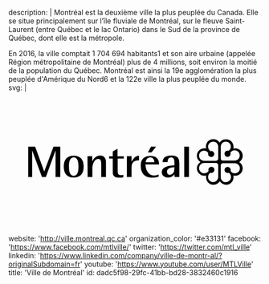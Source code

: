 description: |
  Montréal est la deuxième ville la plus peuplée du Canada. Elle se situe principalement sur l’île fluviale de Montréal, sur le fleuve Saint-Laurent (entre Québec et le lac Ontario) dans le Sud de la province de Québec, dont elle est la métropole.
  
  En 2016, la ville comptait 1 704 694 habitants1 et son aire urbaine (appelée Région métropolitaine de Montréal) plus de 4 millions, soit environ la moitié de la population du Québec. Montréal est ainsi la 19e agglomération la plus peuplée d'Amérique du Nord6 et la 122e ville la plus peuplée du monde.
svg: |
  <svg xmlns="http://www.w3.org/2000/svg" viewBox="0 0 160 90">
    <path d="M12.5 34.8h4.4l5.7 15.6h.1l5.8-15.6h4.3V54h-3V37.4h-.1l-6 16.6h-2.5l-6.1-16.6H15V54h-2.5M35 47.4c0-4.5 2.1-6.9 6.3-6.9s6.3 2.4 6.3 6.9-2.1 6.9-6.3 6.9c-4.2.1-6.3-2.4-6.3-6.9zm6.3 5.8c2.7 0 3-3.3 3-5.8 0-2.4-.3-5.8-3-5.8s-3 3.3-3 5.8c0 2.4.3 5.8 3 5.8zM50 40.8h3v3.1h.1c.5-1 1.9-3.5 5-3.5 2.5 0 3.6 1.9 3.6 3.9V54h-3v-8.3c0-1.7-.3-3.2-1.8-3.2-3 0-3.8 4.3-3.8 6V54h-3L50 40.8zm22.6 13.4c-.6.1-1.4.2-2.1.2-2.9 0-4.5-.8-4.5-3.4v-8.7h-2.3v-1.4H66v-3.1l3-1.7v4.8h4v1.4h-3.9v7.6c0 1.9.2 2.9 2.2 2.9.5 0 1-.1 1.4-.2l-.1 1.6zm2.3-13.4h3v3.4h.1c1-1.8 2-3.5 4.6-3.7v2.9c-2.9.1-4.7 1-4.7 4.6v6h-3V40.8zm16 13.6c-4 0-7.2-2.2-7.2-7.5 0-3.7 1.6-6.3 6.1-6.3 4.6 0 5.5 2.9 5.5 5.4h-8.6c0 2.6 1.3 7 5.6 7 .9 0 1.8-.2 2.7-.6v1.3c-1.2.4-2.3.7-4.1.7zm1.4-9.8c0-1-.4-3-2.6-3-2.3 0-2.8 2.2-2.9 3h5.5zm-2.1-9.8h3.2l-2.9 3.6h-2.3l2-3.6zM105 52.2c-.5.8-1.8 2.1-4.1 2.1S97 52.8 97 51c0-4.1 6.1-4.3 8-4.4v-1.2c0-1.4 0-3.8-2-3.8-1.9 0-2.2 1.3-2.3 2.9h-3.2c.2-2 1-4.1 5.5-4.1 4.7 0 5.1 2.4 5.1 5V54h-3l-.1-1.8zm0-4.4c-1.3.1-4.7.3-4.7 2.8 0 1.2.8 2 1.7 2 1.1 0 2.9-.9 2.9-3.2l.1-1.6zm6.2-13h3V54h-3M133.6 32.2c-.9-1.4-2.5-2.2-4-2.2-2.7 0-4.7 2.1-4.7 4.8 0 .3.1.6.2 1.1-.2-.1-.7-.1-1.1-.1-2.7 0-4.8 2.1-4.8 4.7 0 1.6.9 3.1 2.3 4-1.4.9-2.3 2.4-2.3 4 0 2.6 2.2 4.7 4.8 4.7.3 0 .7-.1 1.1-.2-.1.4-.1.8-.1 1.1 0 2.7 2.1 4.8 4.7 4.8 1.6 0 3-.8 4-2.2.9 1.3 2.5 2.2 4 2.2 2.6 0 4.7-2.1 4.7-4.8 0-.4-.1-.8-.1-1.1.5.1.8.2 1.1.2 2.7 0 4.8-2.1 4.8-4.7 0-1.6-.8-3.1-2.2-4 1.4-.9 2.2-2.4 2.2-4 0-2.6-2.2-4.7-4.8-4.7-.3 0-.7.1-1.1.2.1-.2.1-.7.1-1.1 0-2.7-2.1-4.8-4.7-4.8-1.7-.1-3.2.8-4.1 2.1zm-6.3 4.9c-.2-.2-1-1-1-2.3 0-2 1.7-3.2 3.2-3.2.9 0 1.7.3 2.3.9.6.6.9 1.4.9 2.3v7.5c0 .9-.8 1.4-1.4 1.4h-7.5c-.8 0-1.7-.3-2.3-.9-.4-.4-.9-1.1-.9-2.3 0-.9.3-1.7.9-2.3.6-.6 1.4-.9 2.2-.9 1.1 0 1.9.5 2.3 1l.4.4c-.1.2-.1.4-.1.7 0 1.1.9 1.9 2 1.9.5 0 1-.2 1.3-.5.4-.4.6-.9.6-1.4 0-.5-.2-1-.6-1.4-.4-.4-.8-.5-1.4-.5-.3 0-.5.1-.7.1.1-.2-.2-.5-.2-.5zm7-2.3c0-.8.3-1.7.9-2.3.4-.4 1.1-.9 2.3-.9.9 0 1.7.3 2.3.9.6.6.9 1.4.9 2.2 0 1.1-.5 1.9-1 2.3l-.4.4c-.2-.1-.4-.1-.7-.1-1.1 0-1.9.9-1.9 2 0 .5.2 1 .5 1.3.4.4.9.6 1.4.6.5 0 1-.2 1.4-.6.4-.4.5-.8.5-1.4 0-.3-.1-.5-.1-.7l.4-.4c.2-.2 1-1 2.3-1 2 0 3.2 1.7 3.2 3.2 0 .9-.3 1.7-.9 2.3-.6.6-1.4.9-2.3 1h-7.4c-.9 0-1.4-.8-1.4-1.4v-7.4zm-12.7 15.9c-.6-.6-1-1.4-1-2.3 0-.9.3-1.7.9-2.3.6-.6 1.4-1 2.3-1h7.5c.9 0 1.4.8 1.4 1.4V54c0 .8-.4 1.7-1 2.3-.4.4-1.1.9-2.2.9-1.8 0-3.2-1.4-3.2-3.2 0-1.1.5-1.9 1-2.3l.4-.4c.2.1.4.1.7.1 1.1 0 1.9-.9 1.9-2 0-.5-.2-1-.5-1.3-.4-.4-.9-.6-1.4-.6-.5 0-1 .2-1.4.6-.4.4-.5.8-.5 1.4 0 .3.1.5.1.7l-.4.4c-.2.2-1 1-2.3 1-.9.1-1.7-.3-2.3-.9zm13.7 5.7c-.6-.6-1-1.4-1-2.3v-7.5c0-.9.8-1.4 1.4-1.4h7.5c1.5 0 3.2 1.2 3.2 3.2 0 1.8-1.4 3.2-3.2 3.2-1.1 0-1.9-.5-2.3-1l-.4-.4c.1-.2.1-.4.1-.7 0-1.1-.9-1.9-2-1.9-.5 0-1 .2-1.3.5-.4.4-.6.9-.6 1.4 0 .5.2 1 .6 1.4.4.4.8.5 1.4.5.3 0 .5-.1.7-.1l.4.4c.2.2 1 1 1 2.3 0 2-1.7 3.2-3.2 3.2-.9.1-1.7-.2-2.3-.8z"/>
  </svg>
website: 'http://ville.montreal.qc.ca'
organization_color: '#e33131'
facebook: 'https://www.facebook.com/mtlville/'
twitter: 'https://twitter.com/mtl_ville'
linkedin: 'https://www.linkedin.com/company/ville-de-montr-al/?originalSubdomain=fr'
youtube: 'https://www.youtube.com/user/MTLVille'
title: 'Ville de Montréal'
id: dadc5f98-29fc-41bb-bd28-3832460c1916
